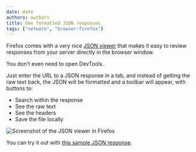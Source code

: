 ```yaml
---
date: date
authors: authors
title: See formatted JSON responses
tags: ["network", "browser:firefox"]
---
```

Firefox comes with a very nice [JSON viewer](https://developer.mozilla.org/en-US/docs/Tools/JSON_viewer) that makes it easy to review responses from your server directly in the browser window.

You don't even need to open DevTools.

Just enter the URL to a JSON response in a tab, and instead of getting the raw text back, the JSON will be formatted and a toolbar will appear, with buttons to:

* Search within the response
* See the raw text
* See the headers
* Save the file locally

![Screenshot of the JSON viewer in Firefox](/assets/img/see-json-responses.png)

You can try it out with [this sample JSON response](https://jsonplaceholder.typicode.com/posts/1/comments).
